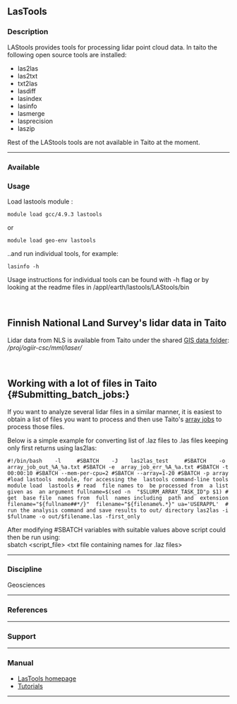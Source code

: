 ## LasTools

### Description

LAStools  provides tools  for processing  lidar point  cloud data.  In
taito the following open source tools are installed:

-   las2las
-   las2txt
-   txt2las
-   lasdiff
-   lasindex
-   lasinfo
-   lasmerge
-   lasprecision
-   laszip

Rest of the LAStools tools are not available in Taito at the moment.

------------------------------------------------------------------------

### Available

### Usage

Load lastools module :

`module load gcc/4.9.3 lastools`

or

`module load geo-env lastools`

..and run individual tools, for example:

`lasinfo -h`

Usage instructions for  individual tools can be found with  -h flag or
by looking at the readme files in /appl/earth/lastools/LAStools/bin

 

## Finnish National Land Survey's lidar data in Taito

Lidar data from NLS is available from Taito under the shared [GIS data
folder][]: */proj/ogiir-csc/mml/laser/*

 

## <span id="chapter_data_lastoolstaitossa_4" class="ecpHeading">Working with a lot of files in Taito </span> {#Submitting_batch_jobs:}

If you want to analyze several lidar  files in a similar manner, it is
easiest to  obtain a list  of files you want  to process and  then use
Taito's [array jobs] to process those files.

Below is  a simple example for  converting list of .laz  files to .las
files keeping only first returns using las2las:

`#!/bin/bash    -l     #SBATCH    -J    las2las_test     #SBATCH    -o
array_job_out_%A_%a.txt #SBATCH -e  array_job_err_%A_%a.txt #SBATCH -t
00:00:10 #SBATCH --mem-per-cpu=2 #SBATCH --array=1-20 #SBATCH -p array
#load lastools  module, for accessing the  lastools command-line tools
module load  lastools # read  file names to  be processed from  a list
given as  an argument fullname=$(sed -n  "$SLURM_ARRAY_TASK_ID"p $1) #
get  base file  names from  full  names including  path and  extension
filename="${fullname##*/}"  filename="${filename%.*}" ua='USERAPPL'  #
run the analysis command and save results to out/ directory las2las -i
$fullname -o out/$filename.las -first_only`

After modifying \#SBATCH variables with suitable values above script
could then be run using:  
sbatch  &lt;script\_file&gt; &lt;txt  file containing  names for  .laz
files&gt;

------------------------------------------------------------------------

### Discipline

Geosciences  

------------------------------------------------------------------------

### References

------------------------------------------------------------------------

### Support

------------------------------------------------------------------------

### Manual

-   [LasTools homepage]
-   [Tutorials]

------------------------------------------------------------------------

  [GIS data folder]: https://research.csc.fi/gis_data_in_taito
  [array jobs]: https://research.csc.fi/taito-array-jobs#3.5.2
  [LasTools homepage]: https://rapidlasso.com/lastools/
  [Tutorials]: http://rapidlasso.com/category/tutorials/
